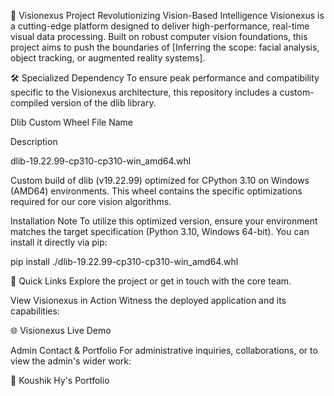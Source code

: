 🌌 Visionexus Project
Revolutionizing Vision-Based Intelligence
Visionexus is a cutting-edge platform designed to deliver high-performance, real-time visual data processing. Built on robust computer vision foundations, this project aims to push the boundaries of [Inferring the scope: facial analysis, object tracking, or augmented reality systems].

🛠️ Specialized Dependency
To ensure peak performance and compatibility specific to the Visionexus architecture, this repository includes a custom-compiled version of the dlib library.

Dlib Custom Wheel
File Name

Description

dlib-19.22.99-cp310-cp310-win_amd64.whl

Custom build of dlib (v19.22.99) optimized for CPython 3.10 on Windows (AMD64) environments. This wheel contains the specific optimizations required for our core vision algorithms.

Installation Note
To utilize this optimized version, ensure your environment matches the target specification (Python 3.10, Windows 64-bit). You can install it directly via pip:

pip install ./dlib-19.22.99-cp310-cp310-win_amd64.whl

🔗 Quick Links
Explore the project or get in touch with the core team.

View Visionexus in Action
Witness the deployed application and its capabilities:

🌐 Visionexus Live Demo

Admin Contact & Portfolio
For administrative inquiries, collaborations, or to view the admin's wider work:

👤 Koushik Hy's Portfolio
